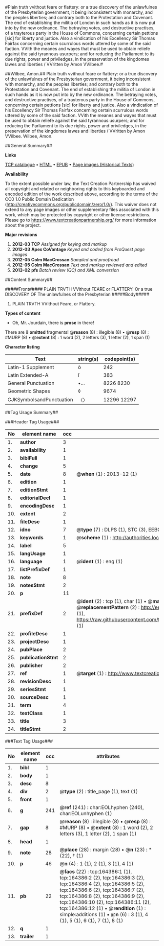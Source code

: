 #Plain truth vvithout feare or flattery: or a true discovery of the unlawfulnes of the Presbyterian government, it being inconsistent with monarchy, and the peoples liberties; and contrary both to the Protestation and Covenant. The end of establishing the militia of London in such hands as it is now put into by the new ordinance. The betraying votes, and destructive practises, of a trayterous party in the House of Commons, concerning certain pettions [sic] for liberty and justice. Also a vindication of his Excellency Sir Thomas Fairfax concerning certain scurrulous words uttered by some of the said faction. VVith the meanes and wayes that must be used to obtain reliefe against the said tyrannous usurpers; and for reducing the Parliament to its due rights, power and priviledges, in the preservation of the kingdomes lawes and liberties / VVritten by Amon VVilbee.#

##Wilbee, Amon.##
Plain truth vvithout feare or flattery: or a true discovery of the unlawfulnes of the Presbyterian government, it being inconsistent with monarchy, and the peoples liberties; and contrary both to the Protestation and Covenant. The end of establishing the militia of London in such hands as it is now put into by the new ordinance. The betraying votes, and destructive practises, of a trayterous party in the House of Commons, concerning certain pettions [sic] for liberty and justice. Also a vindication of his Excellency Sir Thomas Fairfax concerning certain scurrulous words uttered by some of the said faction. VVith the meanes and wayes that must be used to obtain reliefe against the said tyrannous usurpers; and for reducing the Parliament to its due rights, power and priviledges, in the preservation of the kingdomes lawes and liberties / VVritten by Amon VVilbee.
Wilbee, Amon.

##General Summary##

**Links**

[TCP catalogue](http://www.ota.ox.ac.uk/tcp/)  • 
[HTML](http://tei.it.ox.ac.uk/tcp/Texts-HTML/free/A96/A96470.html)  • 
[EPUB](http://tei.it.ox.ac.uk/tcp/Texts-EPUB/free/A96/A96470.epub) • 
[Page images (Historical Texts)](https://historicaltexts.jisc.ac.uk/eebo-99863796e)

**Availability**

To the extent possible under law, the Text Creation Partnership has waived all copyright and related or neighboring rights to this keyboarded and encoded edition of the work described above, according to the terms of the CC0 1.0 Public Domain Dedication (http://creativecommons.org/publicdomain/zero/1.0/). This waiver does not extend to any page images or other supplementary files associated with this work, which may be protected by copyright or other license restrictions. Please go to https://www.textcreationpartnership.org/ for more information about the project.

**Major revisions**

1. __2012-03__ __TCP__ *Assigned for keying and markup*
1. __2012-03__ __Apex CoVantage__ *Keyed and coded from ProQuest page images*
1. __2012-05__ __Colm MacCrossan__ *Sampled and proofread*
1. __2012-05__ __Colm MacCrossan__ *Text and markup reviewed and edited*
1. __2013-02__ __pfs__ *Batch review (QC) and XML conversion*

##Content Summary##

#####Front#####
 PLAIN TRVTH VVithout FEARE or FLATTERY: Or a true DISCOVERY OF The unlawfulnes of the Presbyterian 
#####Body#####

1. PLAIN TRVTH VVithout Feare, or Flattery.

**Types of content**

  * Oh, Mr. Jourdain, there is **prose** in there!

There are 8 **omitted** fragments! 
 @__reason__ (8) : illegible (8)  •  @__resp__ (8) : #MURP (8)  •  @__extent__ (8) : 1 word (2), 2 letters (3), 1 letter (2), 1 span (1)

**Character listing**


|Text|string(s)|codepoint(s)|
|---|---|---|
|Latin-1 Supplement|ò|242|
|Latin Extended-A|ſ|383|
|General Punctuation|•…|8226 8230|
|Geometric Shapes|◊|9674|
|CJKSymbolsandPunctuation|〈〉|12296 12297|

##Tag Usage Summary##

###Header Tag Usage###

|No|element name|occ|attributes|
|---|---|---|---|
|1.|__author__|3||
|2.|__availability__|1||
|3.|__biblFull__|1||
|4.|__change__|5||
|5.|__date__|8| @__when__ (1) : 2013-12 (1)|
|6.|__edition__|1||
|7.|__editionStmt__|1||
|8.|__editorialDecl__|1||
|9.|__encodingDesc__|1||
|10.|__extent__|2||
|11.|__fileDesc__|1||
|12.|__idno__|7| @__type__ (7) : DLPS (1), STC (3), EEBO-CITATION (1), PROQUEST (1), VID (1)|
|13.|__keywords__|1| @__scheme__ (1) : http://authorities.loc.gov/ (1)|
|14.|__label__|5||
|15.|__langUsage__|1||
|16.|__language__|1| @__ident__ (1) : eng (1)|
|17.|__listPrefixDef__|1||
|18.|__note__|8||
|19.|__notesStmt__|2||
|20.|__p__|11||
|21.|__prefixDef__|2| @__ident__ (2) : tcp (1), char (1)  •  @__matchPattern__ (2) : ([0-9\-]+):([0-9IVX]+) (1), (.+) (1)  •  @__replacementPattern__ (2) : http://eebo.chadwyck.com/downloadtiff?vid=$1&page=$2 (1), https://raw.githubusercontent.com/textcreationpartnership/Texts/master/tcpchars.xml#$1 (1)|
|22.|__profileDesc__|1||
|23.|__projectDesc__|1||
|24.|__pubPlace__|2||
|25.|__publicationStmt__|2||
|26.|__publisher__|2||
|27.|__ref__|1| @__target__ (1) : http://www.textcreationpartnership.org/docs/. (1)|
|28.|__revisionDesc__|1||
|29.|__seriesStmt__|1||
|30.|__sourceDesc__|1||
|31.|__term__|4||
|32.|__textClass__|1||
|33.|__title__|3||
|34.|__titleStmt__|2||


###Text Tag Usage###

|No|element name|occ|attributes|
|---|---|---|---|
|1.|__bibl__|1||
|2.|__body__|1||
|3.|__desc__|8||
|4.|__div__|2| @__type__ (2) : title_page (1), text (1)|
|5.|__front__|1||
|6.|__g__|241| @__ref__ (241) : char:EOLhyphen (240), char:EOLunhyphen (1)|
|7.|__gap__|8| @__reason__ (8) : illegible (8)  •  @__resp__ (8) : #MURP (8)  •  @__extent__ (8) : 1 word (2), 2 letters (3), 1 letter (2), 1 span (1)|
|8.|__head__|1||
|9.|__note__|28| @__place__ (28) : margin (28)  •  @__n__ (23) : * (22), † (1)|
|10.|__p__|46| @__n__ (4) : 1 (1), 2 (1), 3 (1), 4 (1)|
|11.|__pb__|22| @__facs__ (22) : tcp:164386:1 (1), tcp:164386:2 (2), tcp:164386:3 (2), tcp:164386:4 (2), tcp:164386:5 (2), tcp:164386:6 (2), tcp:164386:7 (2), tcp:164386:8 (2), tcp:164386:9 (2), tcp:164386:10 (2), tcp:164386:11 (2), tcp:164386:12 (1)  •  @__rendition__ (1) : simple:additions (1)  •  @__n__ (6) : 3 (1), 4 (1), 5 (1), 6 (1), 7 (1), 8 (1)|
|12.|__q__|1||
|13.|__trailer__|1||
